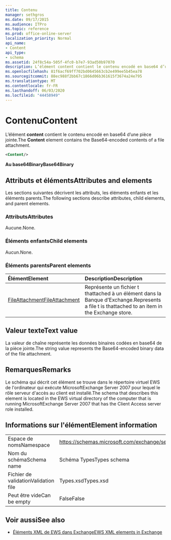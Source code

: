 ```yaml
---
title: Contenu
manager: sethgros
ms.date: 09/17/2015
ms.audience: ITPro
ms.topic: reference
ms.prod: office-online-server
localization_priority: Normal
api_name:
- Content
api_type:
- schema
ms.assetid: 24f8c54a-505f-4fc0-b7e7-93ad50b97070
description: L’élément content contient le contenu encodé en base64 d’une pièce jointe.
ms.openlocfilehash: 81f6acf69ff702bd0645663cb2e499ee5b45ea78
ms.sourcegitcommit: 88ec988f2bb67c1866d06b361615f3674a24e795
ms.translationtype: MT
ms.contentlocale: fr-FR
ms.lasthandoff: 06/03/2020
ms.locfileid: "44458949"
---
```

# <a name="content"></a><span data-ttu-id="5dcdd-103">Contenu</span><span class="sxs-lookup"><span data-stu-id="5dcdd-103">Content</span></span>

<span data-ttu-id="5dcdd-104">L’élément **content** contient le contenu encodé en base64 d’une pièce jointe.</span><span class="sxs-lookup"><span data-stu-id="5dcdd-104">The **Content** element contains the Base64-encoded contents of a file attachment.</span></span> 
  
```xml
<Content/>
```

 <span data-ttu-id="5dcdd-105">**Au base64Binary**</span><span class="sxs-lookup"><span data-stu-id="5dcdd-105">**Base64Binary**</span></span>
## <a name="attributes-and-elements"></a><span data-ttu-id="5dcdd-106">Attributs et éléments</span><span class="sxs-lookup"><span data-stu-id="5dcdd-106">Attributes and elements</span></span>

<span data-ttu-id="5dcdd-107">Les sections suivantes décrivent les attributs, les éléments enfants et les éléments parents.</span><span class="sxs-lookup"><span data-stu-id="5dcdd-107">The following sections describe attributes, child elements, and parent elements.</span></span>
  
### <a name="attributes"></a><span data-ttu-id="5dcdd-108">Attributs</span><span class="sxs-lookup"><span data-stu-id="5dcdd-108">Attributes</span></span>

<span data-ttu-id="5dcdd-109">Aucune.</span><span class="sxs-lookup"><span data-stu-id="5dcdd-109">None.</span></span>
  
### <a name="child-elements"></a><span data-ttu-id="5dcdd-110">Éléments enfants</span><span class="sxs-lookup"><span data-stu-id="5dcdd-110">Child elements</span></span>

<span data-ttu-id="5dcdd-111">Aucun.</span><span class="sxs-lookup"><span data-stu-id="5dcdd-111">None.</span></span>
  
### <a name="parent-elements"></a><span data-ttu-id="5dcdd-112">Éléments parents</span><span class="sxs-lookup"><span data-stu-id="5dcdd-112">Parent elements</span></span>

|<span data-ttu-id="5dcdd-113">**Élément**</span><span class="sxs-lookup"><span data-stu-id="5dcdd-113">**Element**</span></span>|<span data-ttu-id="5dcdd-114">**Description**</span><span class="sxs-lookup"><span data-stu-id="5dcdd-114">**Description**</span></span>|
|:-----|:-----|
|[<span data-ttu-id="5dcdd-115">FileAttachment</span><span class="sxs-lookup"><span data-stu-id="5dcdd-115">FileAttachment</span></span>](fileattachment.md) <br/> |<span data-ttu-id="5dcdd-116">Représente un fichier t thattached à un élément dans la Banque d’Exchange.</span><span class="sxs-lookup"><span data-stu-id="5dcdd-116">Represents a file t is thattached to an item in the Exchange store.</span></span>  <br/> |
   
## <a name="text-value"></a><span data-ttu-id="5dcdd-117">Valeur texte</span><span class="sxs-lookup"><span data-stu-id="5dcdd-117">Text value</span></span>

<span data-ttu-id="5dcdd-118">La valeur de chaîne représente les données binaires codées en base64 de la pièce jointe.</span><span class="sxs-lookup"><span data-stu-id="5dcdd-118">The string value represents the Base64-encoded binary data of the file attachment.</span></span>
  
## <a name="remarks"></a><span data-ttu-id="5dcdd-119">Remarques</span><span class="sxs-lookup"><span data-stu-id="5dcdd-119">Remarks</span></span>

<span data-ttu-id="5dcdd-120">Le schéma qui décrit cet élément se trouve dans le répertoire virtuel EWS de l'ordinateur qui exécute MicrosoftExchange Server 2007 pour lequel le rôle serveur d'accès au client est installé.</span><span class="sxs-lookup"><span data-stu-id="5dcdd-120">The schema that describes this element is located in the EWS virtual directory of the computer that is running MicrosoftExchange Server 2007 that has the Client Access server role installed.</span></span>
  
## <a name="element-information"></a><span data-ttu-id="5dcdd-121">Informations sur l'élément</span><span class="sxs-lookup"><span data-stu-id="5dcdd-121">Element information</span></span>

|||
|:-----|:-----|
|<span data-ttu-id="5dcdd-122">Espace de noms</span><span class="sxs-lookup"><span data-stu-id="5dcdd-122">Namespace</span></span>  <br/> |https://schemas.microsoft.com/exchange/services/2006/types  <br/> |
|<span data-ttu-id="5dcdd-123">Nom du schéma</span><span class="sxs-lookup"><span data-stu-id="5dcdd-123">Schema name</span></span>  <br/> |<span data-ttu-id="5dcdd-124">Schéma Types</span><span class="sxs-lookup"><span data-stu-id="5dcdd-124">Types schema</span></span>  <br/> |
|<span data-ttu-id="5dcdd-125">Fichier de validation</span><span class="sxs-lookup"><span data-stu-id="5dcdd-125">Validation file</span></span>  <br/> |<span data-ttu-id="5dcdd-126">Types.xsd</span><span class="sxs-lookup"><span data-stu-id="5dcdd-126">Types.xsd</span></span>  <br/> |
|<span data-ttu-id="5dcdd-127">Peut être vide</span><span class="sxs-lookup"><span data-stu-id="5dcdd-127">Can be empty</span></span>  <br/> |<span data-ttu-id="5dcdd-128">False</span><span class="sxs-lookup"><span data-stu-id="5dcdd-128">False</span></span>  <br/> |
   
## <a name="see-also"></a><span data-ttu-id="5dcdd-129">Voir aussi</span><span class="sxs-lookup"><span data-stu-id="5dcdd-129">See also</span></span>



- [<span data-ttu-id="5dcdd-130">Éléments XML de EWS dans Exchange</span><span class="sxs-lookup"><span data-stu-id="5dcdd-130">EWS XML elements in Exchange</span></span>](ews-xml-elements-in-exchange.md)

